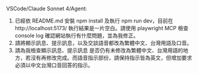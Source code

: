VSCode/Claude Sonnet 4/Agent:
1. 已經依 README.md 安裝 npm install 及執行 npm run dev，目前在 http://localhost:5173/ 執行結果是一片空白。請使用 playwright MCP 檢查 console log 確認網站執行有什麼問題，並為我修正。
2. 請將顯示訊息、提示訊息，以及交談語音都改為繁體中文、台灣用語及口音。
3. 請為我檢查顯示訊息、提示訊息 是否仍有未修改為繁體中文、台灣用語的地方，若沒有再修改完成。而語音指示部份，請保持指示皆為英文，但增加要求必須以中文台灣口音回答的指示。
